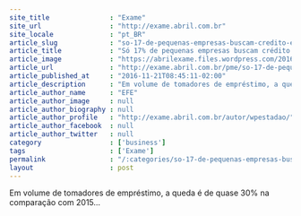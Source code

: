 ```yaml
---
site_title               : "Exame"
site_url                 : "http://exame.abril.com.br"
site_locale              : "pt_BR"
article_slug             : "so-17-de-pequenas-empresas-buscam-credito-em-banco-diz-pesquisa"
article_title            : "Só 17% de pequenas empresas buscam crédito em banco, diz pesquisa"
article_image            : "https://abrilexame.files.wordpress.com/2016/10/size_960_16_9_executivos-conversando.jpg?quality=70&strip=all&w=960"
article_url              : "http://exame.abril.com.br/pme/so-17-de-pequenas-empresas-buscam-credito-em-banco-diz-pesquisa/"
article_published_at     : "2016-11-21T08:45:11-02:00"
article_description      : "Em volume de tomadores de empréstimo, a queda é de quase 30% na comparação com 2015..."
article_author_name      : "EFE"
article_author_image     : null
article_author_biography : null
article_author_profile   : "http://exame.abril.com.br/autor/wpestadao/"
article_author_facebook  : null
article_author_twitter   : null
category                 : ['business']
tags                     : ['Exame']
permalink                : "/:categories/so-17-de-pequenas-empresas-buscam-credito-em-banco-diz-pesquisa/"
layout                   : post
---
```


Em volume de tomadores de empréstimo, a queda é de quase 30% na comparação com 2015...
